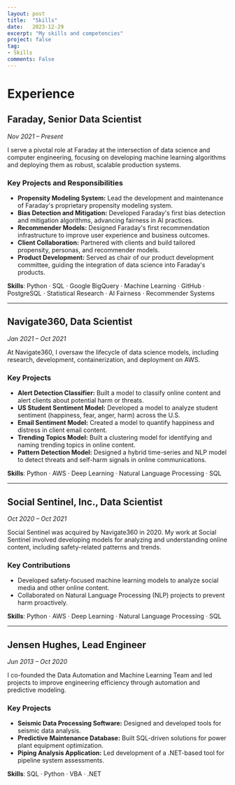 ```yaml
---
layout: post
title:  "Skills"
date:   2023-12-29
excerpt: "My skills and competencies"
project: false
tag:
- Skills
comments: False
---
```


# Experience  

## Faraday, Senior Data Scientist  

*Nov 2021 – Present*  

I serve a pivotal role at Faraday at the intersection of data science and computer engineering, focusing on developing machine learning algorithms and deploying them as robust, scalable production systems.  

### Key Projects and Responsibilities

- **Propensity Modeling System:** Lead the development and maintenance of Faraday's proprietary propensity modeling system.
- **Bias Detection and Mitigation:** Developed Faraday's first bias detection and mitigation algorithms, advancing fairness in AI practices.
- **Recommender Models:** Designed Faraday's first recommendation infrastructure to improve user experience and business outcomes.
- **Client Collaboration:** Partnered with clients and build tailored propensity, personas, and recommender models.  
- **Product Development:** Served as chair of our product development committee, guiding the integration of data science into Faraday's products.

**Skills**: Python · SQL · Google BigQuery · Machine Learning · GitHub · PostgreSQL · Statistical Research · AI Fairness · Recommender Systems

---

## Navigate360, Data Scientist  

*Jan 2021 – Oct 2021*  

At Navigate360, I oversaw the lifecycle of data science models, including research, development, containerization, and deployment on AWS.  

### Key Projects  

- **Alert Detection Classifier:** Built a model to classify online content and alert clients about potential harm or threats.
- **US Student Sentiment Model:** Developed a model to analyze student sentiment (happiness, fear, anger, harm) across the U.S.
- **Email Sentiment Model:** Created a model to quantify happiness and distress in client email content.
- **Trending Topics Model:** Built a clustering model for identifying and naming trending topics in online content.
- **Pattern Detection Model:** Designed a hybrid time-series and NLP model to detect threats and self-harm signals in online communications.

**Skills**: Python · AWS · Deep Learning · Natural Language Processing · SQL  

---

## Social Sentinel, Inc., Data Scientist  

*Oct 2020 – Oct 2021*  

Social Sentinel was acquired by Navigate360 in 2020. My work at Social Sentinel involved developing models for analyzing and understanding online content, including safety-related patterns and trends.  

### Key Contributions  

- Developed safety-focused machine learning models to analyze social media and other online content.
- Collaborated on Natural Language Processing (NLP) projects to prevent harm proactively.  

**Skills**: Python · AWS · Deep Learning · Natural Language Processing · SQL  

---

## Jensen Hughes, Lead Engineer  

*Jun 2013 – Oct 2020*  

I co-founded the Data Automation and Machine Learning Team and led projects to improve engineering efficiency through automation and predictive modeling.  

### Key Projects  

- **Seismic Data Processing Software:** Designed and developed tools for seismic data analysis.
- **Predictive Maintenance Database:** Built SQL-driven solutions for power plant equipment optimization.
- **Piping Analysis Application:** Led development of a .NET-based tool for pipeline system assessments.  

**Skills**: SQL · Python · VBA · .NET  
